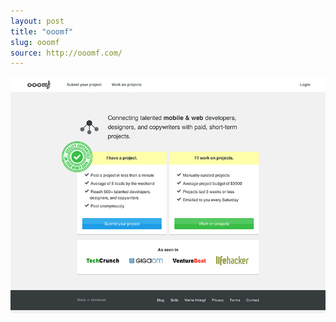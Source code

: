 ```yaml
---
layout: post
title: "ooomf"
slug: ooomf
source: http://ooomf.com/
---
```


<img src="/assets/img/screenshots/ooomf.jpg">
